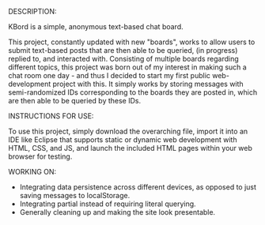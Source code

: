 DESCRIPTION:

KBord is a simple, anonymous text-based chat board.

This project, constantly updated with new "boards", works to allow users to submit text-based posts that are then able to be queried, (in progress) replied to, and interacted with.
Consisting of multiple boards regarding different topics, this project was born out of my interest in making such a chat room one day - and thus I decided to start my first public 
web-development project with this. It simply works by storing messages with semi-randomized IDs corresponding to the boards they are posted in, which are then able to be queried by
these IDs.

INSTRUCTIONS FOR USE:

To use this project, simply download the overarching file, import it into an IDE like Eclipse that supports static or dynamic web development with HTML, CSS, and JS, and launch the
included HTML pages within your web browser for testing.

WORKING ON:

- Integrating data persistence across different devices, as opposed to just saving messages to localStorage.
- Integrating partial instead of requiring literal querying.
- Generally cleaning up and making the site look presentable.

